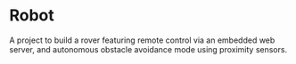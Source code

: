 # Robot

A project to build a rover featuring remote control via an embedded web server,
and autonomous obstacle avoidance mode using proximity sensors.
